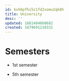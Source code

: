 ```yaml
---
id: kvh6pfhi5z1fd2xomu2qk8h
title: University
desc: ''
updated: 1681404660682
created: 1679691210331
---
```


# Semesters

- 1st semester

- 5th semester
